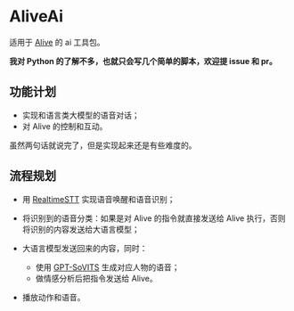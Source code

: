 # AliveAi
适用于 [Alive][Alive] 的 ai 工具包。

**我对 Python 的了解不多，也就只会写几个简单的脚本，欢迎提 issue 和 pr。**

## 功能计划
- 实现和语言类大模型的语音对话；
- 对 Alive 的控制和互动。   

虽然两句话就说完了，但是实现起来还是有些难度的。   

## 流程规划
- 用 [RealtimeSTT][RealtimeSTT] 实现语音唤醒和语音识别；

- 将识别到的语音分类：如果是对 Alive 的指令就直接发送给 Alive 执行，否则将识别的内容发送给大语言模型；

- 大语言模型发送回来的内容，同时：
    - 使用 [GPT-SoVITS][GPT-SoVITS] 生成对应人物的语音；
    - 做情感分析后把指令发送给 Alive。

- 播放动作和语音。


[Alive]: https://github.com/TopSea/Alive
[RealtimeSTT]: https://github.com/KoljaB/RealtimeSTT
[GPT-SoVITS]: https://github.com/RVC-Boss/GPT-SoVITS